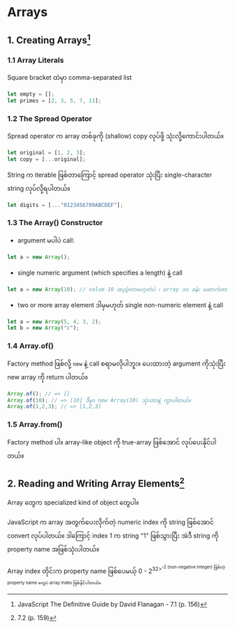 # Arrays
## 1. Creating Arrays[^1]
### 1.1 Array Literals
Square bracket ထဲမှာ comma-separated list 
```javascript
let empty = [];
let primes = [2, 3, 5, 7, 11];
```

### 1.2 The Spread Operator
Spread operator က array တစ်ခုကို (shallow) copy လုပ်ဖို့ သုံးလို့ကောင်းပါတယ်။
```javascript
let original = [1, 2, 3];
let copy = [...original];
```
String က iterable ဖြစ်တာကြောင့် spread operator သုံးပြီး single-character string လုပ်လို့ရပါတယ်။ 
```javascript
let digits = [..."0123456789ABCDEF"];
```

### 1.3 The Array() Constructor
- argument မပါပဲ call:
```javascript
let a = new Array();
```
- single numeric argument (which specifies a length) နဲ့ call
```javascript
let a = new Array(10); // value 10 ထည့်တာမဟုတ်ပဲ ၊ array ၁၀ ခန်း ဆောက်တာပါ
```

- two or more array element ဒါမှမဟုတ် single non-numeric element နဲ့ call
```javascript
let a = new Array(5, 4, 3, 2);
let b = new Array("c");
```

### 1.4 Array.of()
Factory method ဖြစ်လို့ `new` နဲ့ call စရာမလိုပါဘူး။ ပေးထားတဲ့ argument ကိုသုံးပြီး new array ကို return ပါတယ်။  
```javascript
Array.of(); // => []
Array.of(10); // => [10] ဒီမှာ new Array(10) သုံးတာနဲ့ ကွာပါတယ်။
Array.of(1,2,3); // => [1,2,3]
```
### 1.5 Array.from()
Factory method ပါ။  array-like object ကို true-array ဖြစ်အောင် လုပ်ပေးနိုင်ပါတယ်။

## 2. Reading and Writing Array Elements[^2]
Array တွေက specialized kind of object တွေပါ။ 

JavaScript က array အတွက်ပေးလိုက်တဲ့ numeric index ကို string ဖြစ်အောင် convert လုပ်ပါတယ်။  ဒါကြောင့် index 1 က string "1" ဖြစ်သွားပြီး အဲဒီ string ကို property name အဖြစ်သုံးပါတယ်။

Array index တိုင်းက property name ဖြစ်ပေမယ့် 0 - 2<sup>32><sup>-2 (non-negative integer) ဖြစ်တဲ့ property name တွေပဲ array index ဖြစ်နိုင်ပါတယ်။


[^1]: JavaScript The Definitive Guide by David Flanagan - 7.1 (p. 156)
[^2]: 7.2 (p. 159)
